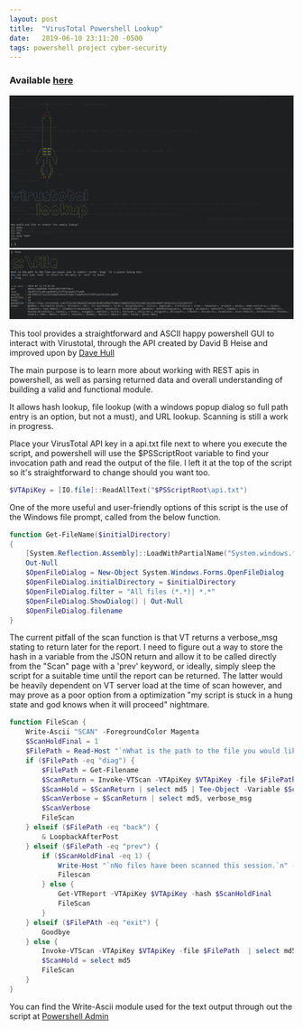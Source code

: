 ```yaml
---
layout: post
title:  "VirusTotal Powershell Lookup"
date:   2019-06-10 23:11:20 -0500
tags: powershell project cyber-security
---
```

### Available [here](https://github.com/rcreecy/vtlookup/tree/master)
![Interface](https://raw.githubusercontent.com/rcreecy/vtlookup/master/readme/gui.png)
![Example Lookup](https://raw.githubusercontent.com/rcreecy/vtlookup/master/readme/use.PNG)

This tool provides a straightforward and ASCII happy powershell GUI to interact with Virustotal, through the API created by David B Heise and improved upon by [Dave Hull](https://github.com/davehull/VirusTotalShell)

The main purpose is to learn more about working with REST apis in powershell, as well as parsing returned data and overall understanding of building a valid and functional module.

It allows hash lookup, file lookup (with a windows popup dialog so full path entry is an option, but not a must), and URL lookup. Scanning is still a work in progress.

Place your VirusTotal API key in a api.txt file next to where you execute the script, and powershell will use the $PSScriptRoot variable to find your invocation path and read the output of the file. I left it at the top of the script so it's straightforward to change should you want too.
```powershell
$VTApiKey = [IO.file]::ReadAllText("$PSScriptRoot\api.txt")
```

One of the more useful and user-friendly options of this script is the use of the Windows file prompt, called from the below function.
```powershell
function Get-FileName($initialDirectory)
{   
    [System.Reflection.Assembly]::LoadWithPartialName("System.windows.forms") |
    Out-Null
    $OpenFileDialog = New-Object System.Windows.Forms.OpenFileDialog
    $OpenFileDialog.initialDirectory = $initialDirectory
    $OpenFileDialog.filter = "All files (*.*)| *.*"
    $OpenFileDialog.ShowDialog() | Out-Null
    $OpenFileDialog.filename
}
```

The current pitfall of the scan function is that VT returns a verbose_msg stating to return later for the report. I need to figure out a way to store the hash in a variable from the JSON return and allow it to be called directly from the "Scan" page with a 'prev' keyword, or ideally, simply sleep the script for a suitable time until the report can be returned. The latter would be heavily dependent on VT server load at the time of scan however, and may prove as a poor option from a optimization "my script is stuck in a hung state and god knows when it will proceed" nightmare.
```powershell
function FileScan {
    Write-Ascii "SCAN" -ForegroundColor Magenta
    $ScanHoldFinal = 1
    $FilePath = Read-Host "`nWhat is the path to the file you would like to scan? (Enter 'diag' for a popout dialog box, or 'prev' to grab a report on a previous scan)`n'prev' is currently not holding the last MD5 value correctly, but you can use the hash search for the report`nYou can also type 'back' to return to the menu, or 'exit' to leave.`n["
    if ($FilePath -eq "diag") {
        $FilePath = Get-Filename
        $ScanReturn = Invoke-VTScan -VTApiKey $VTApiKey -file $FilePath
        $ScanHold = $ScanReturn | select md5 | Tee-Object -Variable $ScanHoldFinal
        $ScanVerbose = $ScanReturn | select md5, verbose_msg
        $ScanVerbose
        FileScan
    } elseif ($FilePath -eq "back") {
        & LoopbackAfterPost
    } elseif ($FilePath -eq "prev") {
        if ($ScanHoldFinal -eq 1) {
            Write-Host "`nNo files have been scanned this session.`n" -ForegroundColor Red
            Filescan
        } else {
            Get-VTReport -VTApiKey $VTApiKey -hash $ScanHoldFinal
            FileScan
        }
    } elseif ($FilePAth -eq "exit") {
        Goodbye
    } else {
        Invoke-VTScan -VTApiKey $VTApiKey -file $FilePath  | select md5, sha1, sha256, verbose_msg, permalink
        $ScanHold = select md5
        FileScan
    }
}
```

You can find the Write-Ascii module used for the text output through out the script at [Powershell Admin](https://www.powershelladmin.com/wiki/Ascii_art_characters_powershell_script)